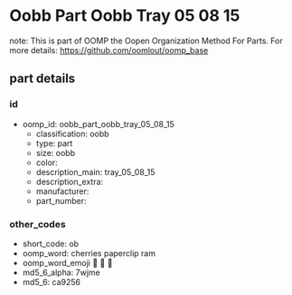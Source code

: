 # Oobb Part Oobb Tray 05 08 15  

note: This is part of OOMP the Oopen Organization Method For Parts. For more details: https://github.com/oomlout/oomp_base

##  part details





### id
* oomp_id: oobb_part_oobb_tray_05_08_15
  * classification: oobb
  * type: part
  * size: oobb
  * color: 
  * description_main: tray_05_08_15
  * description_extra: 
  * manufacturer: 
  * part_number: 

### other_codes
* short_code: ob
* oomp_word: cherries paperclip ram
* oomp_word_emoji :cherries: :paperclip: :ram:
* md5_6_alpha: 7wjme
* md5_6: ca9256